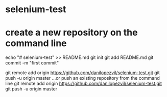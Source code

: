 # selenium-test

# create a new repository on the command line
echo "# selenium-test" >> README.md
git init
git add README.md
git commit -m "first commit"

git remote add origin https://github.com/danilopezvil/selenium-test.git
git push -u origin master
…or push an existing repository from the command line
git remote add origin https://github.com/danilopezvil/selenium-test.git
git push -u origin master
